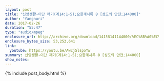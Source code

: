 ```yaml
---
layout: post
title: "신앙생활-이단 깨기(계14:1-5);요한계시록 8 [성도의 안전;144000]"
author: "Yangnuri"
date: 2017-02-26
duration: "55:47"
type: "audio/mpeg"
enclosure_url: http://archive.org/download/14158141144000/%EC%8B%A0%EC%95%99%EC%83%9D%ED%99%9C-%EC%9D%B4%EB%8B%A8%20%EA%B9%A8%EA%B8%B0(%EA%B3%8414;1-5);%EC%9A%94%ED%95%9C%EA%B3%84%EC%8B%9C%EB%A1%9D%208%20[%EC%84%B1%EB%8F%84%EC%9D%98%20%EC%95%88%EC%A0%84;144000].mp3
enclosure_bytes_size: 53,252,641
link:
  youtube: https://youtu.be/AwcjSlspoYw
summary: 신앙생활-이단 깨기(계14:1-5);요한계시록 8 [성도의 안전;144000]
show_notes:
---
```


{% include post_body.html %}
